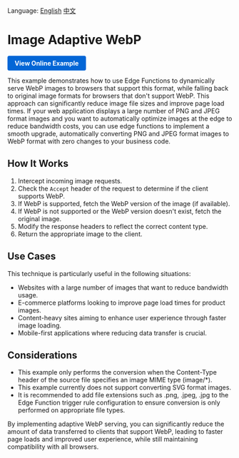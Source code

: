 <div align="left">
  Language:
  <a title="English" href="README.md">English</a>
  <a title="中文" href="README.zh-CN.md">中文</a>
</div>

# Image Adaptive WebP 

<a href="https://edgeone.ai/developer/examples/hub-imageadaptivewebP" style="display: inline-block; background-color: #0366d6; color: white; padding: 8px 16px; text-decoration: none; border-radius: 4px; font-weight: bold;">View Online Example</a>

This example demonstrates how to use Edge Functions to dynamically serve WebP images to browsers that support this format, while falling back to original image formats for browsers that don't support WebP. This approach can significantly reduce image file sizes and improve page load times. If your web application displays a large number of PNG and JPEG format images and you want to automatically optimize images at the edge to reduce bandwidth costs, you can use edge functions to implement a smooth upgrade, automatically converting PNG and JPEG format images to WebP format with zero changes to your business code.

## How It Works

1. Intercept incoming image requests.
2. Check the `Accept` header of the request to determine if the client supports WebP.
3. If WebP is supported, fetch the WebP version of the image (if available).
4. If WebP is not supported or the WebP version doesn't exist, fetch the original image.
5. Modify the response headers to reflect the correct content type.
6. Return the appropriate image to the client.

## Use Cases

This technique is particularly useful in the following situations:

- Websites with a large number of images that want to reduce bandwidth usage.
- E-commerce platforms looking to improve page load times for product images.
- Content-heavy sites aiming to enhance user experience through faster image loading.
- Mobile-first applications where reducing data transfer is crucial.

## Considerations

- This example only performs the conversion when the Content-Type header of the source file specifies an image MIME type (image/*).
- This example currently does not support converting SVG format images.
- It is recommended to add file extensions such as .png, .jpeg, .jpg to the Edge Function trigger rule configuration to ensure conversion is only performed on appropriate file types.

By implementing adaptive WebP serving, you can significantly reduce the amount of data transferred to clients that support WebP, leading to faster page loads and improved user experience, while still maintaining compatibility with all browsers.